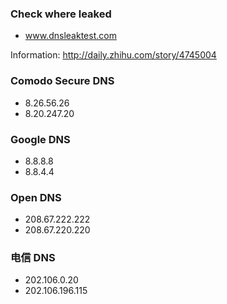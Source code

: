 
### Check where leaked

- www.dnsleaktest.com

Information: http://daily.zhihu.com/story/4745004

### Comodo Secure DNS

- 8.26.56.26
- 8.20.247.20

### Google DNS

- 8.8.8.8
- 8.8.4.4

### Open DNS

- 208.67.222.222
- 208.67.220.220

### 电信 DNS

- 202.106.0.20
- 202.106.196.115
